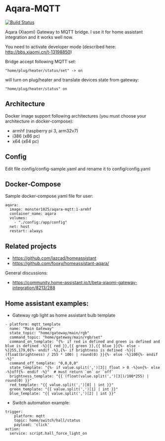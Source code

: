 # Aqara-MQTT
[![Build Status](https://travis-ci.org/monster1025/aqara-mqtt.svg?branch=master)](https://travis-ci.org/monster1025/aqara-mqtt)

Aqara (Xiaomi) Gateway to MQTT bridge. 
I use it for home assistant integration and it works well now.

You need to activate developer mode (described here: http://bbs.xiaomi.cn/t-13198850)

Bridge accept following MQTT set:
```
"home/plug/heater/status/set" -> on 
```

will turn on plug/heater and translate devices state from gateway:
```
"home/plug/heater/status" on
```

## Architecture
Docker image support following architectures (you must choose your architecture in docker-compose):
- armhf (raspberry pi 3, arm32v7)
- i386 (x86 pc)
- x64 (x64 pc)

## Config
Edit file config/config-sample.yaml and rename it to config/config.yaml

## Docker-Compose
Sample docker-compose.yaml file for user:
```
aqara:
  image: monster1025/aqara-mqtt:1-armhf
  container_name: aqara
  volumes:
    - "./config:/app/config"
  net: host
  restart: always
```

## Related projects
- https://github.com/lazcad/homeassistant
- https://github.com/fooxy/homeassistant-aqara/

General discussions:
- https://community.home-assistant.io/t/beta-xiaomi-gateway-integration/8213/288

## Home assistant examples:
- Gateway rgb light as home assistant bulb template
```
- platform: mqtt_template
  name: "Main Gateway"
  state_topic: "home/gateway/main/rgb"
  command_topic: "home/gateway/main/rgb/set"
  command_on_template: "{%- if red is defined and green is defined and blue is defined -%}{{ red }},{{ green }},{{ blue }}{%- else -%}255,179,0{%- endif -%},{%- if brightness is defined -%}{{ (float(brightness) / 255 * 100) | round(0) }}{%- else -%}100{%- endif -%}"
  command_off_template: "0,0,0,0"
  state_template: "{%- if value.split(',')[3]| float > 0 -%}on{%- else -%}off{%- endif -%}"  # must return `on` or `off`
  brightness_template: "{{ (float(value.split(',')[3])/100*255) | round(0) }}"
  red_template: "{{ value.split(',')[0] | int }}"
  green_template: "{{ value.split(',')[1] | int }}"
  blue_template: "{{ value.split(',')[2] | int }}"
```

- Switch automation example:
```
trigger:
    platform: mqtt
    topic: home/switch/hall/status
    payload: 'click'
action:
  service: script.hall_force_light_on
```

